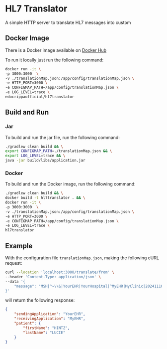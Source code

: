 # HL7 Translator

A simple HTTP server to translate HL7 messages into custom 

## Docker Image

There is a Docker image available on [Docker Hub](https://hub.docker.com/r/edocrippaofficial/hl7translator)

To run it locally just run the following command:

```bash
docker run -it \
-p 3000:3000  \
-v ./translationMap.json:/app/config/translationMap.json \
-e HTTP_PORT=3000 \
-e CONFIGMAP_PATH=/app/config/translationMap.json \
-e LOG_LEVEL=trace \
edocrippaofficial/hl7translator
```

## Build and Run

### Jar

To build and run the jar file, run the following command:

```bash
./gradlew clean build && \
export CONFIGMAP_PATH=./translationMap.json && \
export LOG_LEVEL=trace && \
java -jar build/libs/application.jar
```

### Docker

To build and run the Docker image, run the following command:

```bash
./gradlew clean build && \
docker build -t hl7translator . && \
docker run -it \
-p 3000:3000  \
-v ./translationMap.json:/app/config/translationMap.json \
-e HTTP_PORT=3000 \
-e CONFIGMAP_PATH=/app/config/translationMap.json \
-e LOG_LEVEL=trace \
hl7translator
```

## Example

With the configuration file `translationMap.json`, making the following cURL request:

```bash
curl --location 'localhost:3000/translate/from' \
--header 'Content-Type: application/json' \
--data '{
    "message": "MSH|^~\\&|YourEHR|YourHospital|^MyEHR|MyClinic|202411101202||ADT^A28|5347022|P|2.3\rEVN|A28|202411101202\rPID||4000|4000||HINTZ^LUCIE^^MD||19431022|M||2054-5|45621 BRENNON SKYWAY^SUITE 855^NEW ANNETTA^MA^52211|GL|289-589-6398|737-832-6130||S||PATID4000^1^M10|647-316-5006|25199759^MA\rNK1|1|AUGUST^GRADY^C|WRD|||||202411101202\rNK1|2|SHERIDAN^FADEL^K|FND\rPV1|1|I|1000^2024^01||||16^SCHMIDT^LOYAL|3098^JOHNSTON^ICIE||SUR||-|||\rAL1|1||^NUTS||PRODUCES HIVES~RASH\rAL1|2||^WHEAT\rDG1|001|I10|1550|MAL NEO LIVER, PRIMARY|19880501103005|20240116210148||\rPR1|2234|M11|690^CODE495||20240814020893\rROL|6^RECORDER^ROLE^ROLE MASTER LIST|AD|CP|MAUDE^WISOKY^HEATHER|20240128100136\rGT1|1|2531|ARACELY^MOSCISKI^D\rIN1|1|965062|694752|BCBS||||55442|\rIN2|ID7542493|SSN647-316-5006\rROL|34^RECORDER^ROLE^ROLE MASTER LIST|AD|CP|EVA^BRUEN^GEORGE|20240109110112"
}' 
```

will return the following response:

```json
{
    "sendingApplication": "YourEHR",
    "receivingApplication": "MyEHR",
    "patient": {
        "firstName": "HINTZ",
        "lastName": "LUCIE"
    }
}
```